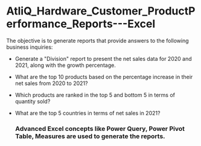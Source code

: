 # AtliQ_Hardware_Customer_ProductPerformance_Reports---Excel

The objective is to generate reports that provide answers to the following business inquiries:

- Generate a "Division" report to present the net sales data for 2020 and 2021, along with the growth percentage.

- What are the top 10 products based on the percentage increase in their net sales from 2020 to 2021?

- Which products are ranked in the top 5 and bottom 5 in terms of quantity sold?

- What are the top 5 countries in terms of net sales in 2021?

  ### Advanced Excel concepts like Power Query, Power Pivot Table, Measures are used to generate the reports.
